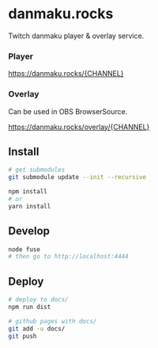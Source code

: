 # danmaku.rocks

Twitch danmaku player & overlay service.

### Player

https://danmaku.rocks/{CHANNEL}

### Overlay

Can be used in OBS BrowserSource.

https://danmaku.rocks/overlay/{CHANNEL}

## Install

```sh
# get submodules
git submodule update --init --recursive

npm install
# or
yarn install
```

## Develop

```sh
node fuse
# then go to http://localhost:4444
```

## Deploy

```sh
# deploy to docs/
npm run dist

# github pages with docs/
git add -u docs/
git push
```
